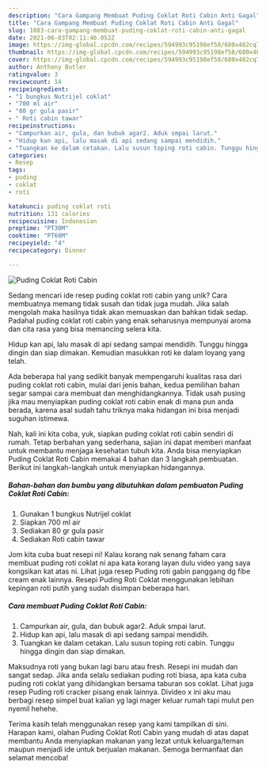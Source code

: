 ```yaml
---
description: "Cara Gampang Membuat Puding Coklat Roti Cabin Anti Gagal"
title: "Cara Gampang Membuat Puding Coklat Roti Cabin Anti Gagal"
slug: 1883-cara-gampang-membuat-puding-coklat-roti-cabin-anti-gagal
date: 2021-06-03T02:11:46.052Z
image: https://img-global.cpcdn.com/recipes/594993c95198ef58/680x482cq70/puding-coklat-roti-cabin-foto-resep-utama.jpg
thumbnail: https://img-global.cpcdn.com/recipes/594993c95198ef58/680x482cq70/puding-coklat-roti-cabin-foto-resep-utama.jpg
cover: https://img-global.cpcdn.com/recipes/594993c95198ef58/680x482cq70/puding-coklat-roti-cabin-foto-resep-utama.jpg
author: Anthony Butler
ratingvalue: 3
reviewcount: 14
recipeingredient:
- "1 bungkus Nutrijel coklat"
- "700 ml air"
- "80 gr gula pasir"
- " Roti cabin tawar"
recipeinstructions:
- "Campurkan air, gula, dan bubuk agar2. Aduk smpai larut."
- "Hidup kan api, lalu masak di api sedang sampai mendidih."
- "Tuangkan ke dalam cetakan. Lalu susun toping roti cabin. Tunggu hingga dingin dan siap dimakan."
categories:
- Resep
tags:
- puding
- coklat
- roti

katakunci: puding coklat roti 
nutrition: 131 calories
recipecuisine: Indonesian
preptime: "PT30M"
cooktime: "PT60M"
recipeyield: "4"
recipecategory: Dinner

---
```



![Puding Coklat Roti Cabin](https://img-global.cpcdn.com/recipes/594993c95198ef58/680x482cq70/puding-coklat-roti-cabin-foto-resep-utama.jpg)

Sedang mencari ide resep puding coklat roti cabin yang unik? Cara membuatnya memang tidak susah dan tidak juga mudah. Jika salah mengolah maka hasilnya tidak akan memuaskan dan bahkan tidak sedap. Padahal puding coklat roti cabin yang enak seharusnya mempunyai aroma dan cita rasa yang bisa memancing selera kita.

Hidup kan api, lalu masak di api sedang sampai mendidih. Tunggu hingga dingin dan siap dimakan. Kemudian masukkan roti ke dalam loyang yang telah.

Ada beberapa hal yang sedikit banyak mempengaruhi kualitas rasa dari puding coklat roti cabin, mulai dari jenis bahan, kedua pemilihan bahan segar sampai cara membuat dan menghidangkannya. Tidak usah pusing jika mau menyiapkan puding coklat roti cabin enak di mana pun anda berada, karena asal sudah tahu triknya maka hidangan ini bisa menjadi suguhan istimewa.


Nah, kali ini kita coba, yuk, siapkan puding coklat roti cabin sendiri di rumah. Tetap berbahan yang sederhana, sajian ini dapat memberi manfaat untuk membantu menjaga kesehatan tubuh kita. Anda bisa menyiapkan Puding Coklat Roti Cabin memakai 4 bahan dan 3 langkah pembuatan. Berikut ini langkah-langkah untuk menyiapkan hidangannya.

<!--inarticleads1-->

##### Bahan-bahan dan bumbu yang dibutuhkan dalam pembuatan Puding Coklat Roti Cabin:

1. Gunakan 1 bungkus Nutrijel coklat
1. Siapkan 700 ml air
1. Sediakan 80 gr gula pasir
1. Sediakan  Roti cabin tawar


Jom kita cuba buat resepi ni! Kalau korang nak senang faham cara membuat puding roti coklat ni apa kata korang layan dulu video yang saya kongsikan kat atas ni. Lihat juga resep Puding roti gabin panggang dg fibe cream enak lainnya. Resepi Puding Roti Coklat menggunakan lebihan kepingan roti putih yang sudah disimpan beberapa hari. 

<!--inarticleads2-->

##### Cara membuat Puding Coklat Roti Cabin:

1. Campurkan air, gula, dan bubuk agar2. Aduk smpai larut.
1. Hidup kan api, lalu masak di api sedang sampai mendidih.
1. Tuangkan ke dalam cetakan. Lalu susun toping roti cabin. Tunggu hingga dingin dan siap dimakan.


Maksudnya roti yang bukan lagi baru atau fresh. Resepi ini mudah dan sangat sedap. Jika anda selalu sediakan puding roti biasa, apa kata cuba puding roti coklat yang dihidangkan bersama taburan sos coklat. Lihat juga resep Puding roti cracker pisang enak lainnya. Divideo x ini aku mau berbagi resep simpel buat kalian yg lagi mager keluar rumah tapi mulut pen nyemil hehehe. 

Terima kasih telah menggunakan resep yang kami tampilkan di sini. Harapan kami, olahan Puding Coklat Roti Cabin yang mudah di atas dapat membantu Anda menyiapkan makanan yang lezat untuk keluarga/teman maupun menjadi ide untuk berjualan makanan. Semoga bermanfaat dan selamat mencoba!
